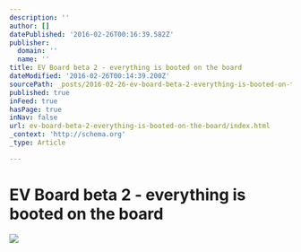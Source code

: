 ```yaml
---
description: ''
author: []
datePublished: '2016-02-26T00:16:39.582Z'
publisher:
  domain: ''
  name: ''
title: EV Board beta 2 - everything is booted on the board
dateModified: '2016-02-26T00:14:39.200Z'
sourcePath: _posts/2016-02-26-ev-board-beta-2-everything-is-booted-on-the-board.md
published: true
inFeed: true
hasPage: true
inNav: false
url: ev-board-beta-2-everything-is-booted-on-the-board/index.html
_context: 'http://schema.org'
_type: Article

---
```

# EV Board beta 2 - everything is booted on the board
![](https://the-grid-user-content.s3-us-west-2.amazonaws.com/436bfcea-79ff-4c80-b97d-9a30ea2adf73.png)